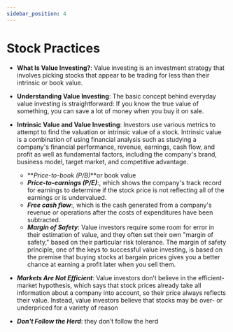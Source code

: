 ```yaml
---
sidebar_position: 4
---
```


# Stock Practices

- **What Is Value Investing?**: Value investing is an investment strategy that involves picking stocks that appear to be trading for less than their intrinsic or book value.
- **Understanding Value Investing**: The basic concept behind everyday value investing is straightforward: If you know the true value of something, you can save a lot of money when you buy it on sale.
- **Intrinsic Value and Value Investing**: Investors use various metrics to attempt to find the valuation or intrinsic value of a stock. Intrinsic value is a combination of using financial analysis such as studying a company's financial performance, revenue, earnings, cash flow, and profit as well as fundamental factors, including the company's brand, business model, target market, and competitive advantage.

  - **_Price-to-book (P/B)_**or book value
  - **_Price-to-earnings (P/E)_**:, which shows the company's track record for earnings to determine if the stock price is not reflecting all of the earnings or is undervalued.
  - **_Free cash flow_**:, which is the cash generated from a company's revenue or operations after the costs of expenditures have been subtracted.
  - **_Margin of Safety_**: Value investors require some room for error in their estimation of value, and they often set their own "margin of safety," based on their particular risk tolerance. The margin of safety principle, one of the keys to successful value investing, is based on the premise that buying stocks at bargain prices gives you a better chance at earning a profit later when you sell them.

- **_Markets Are Not Efficient_**: Value investors don’t believe in the efficient-market hypothesis, which says that stock prices already take all information about a company into account, so their price always reflects their value. Instead, value investors believe that stocks may be over- or underpriced for a variety of reason
- **_Don't Follow the Herd_**: they don’t follow the herd
